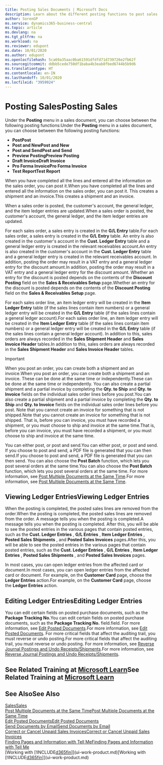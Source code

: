 ```yaml
---
title: Posting Sales Documents | Microsoft Docs
description: Learn about the different posting functions to post sales documents, and how you can update posted documents.
author: SorenGP
ms.service: dynamics365-business-central
ms.topic: article
ms.devlang: na
ms.tgt_pltfrm: na
ms.workload: na
ms.reviewer: edupont
ms.date: 10/01/2020
ms.author: edupont
ms.openlocfilehash: 5ca69a35aac0ba61591dfdfd71d739726e2fb62f
ms.sourcegitcommit: ddbb5cede750df1baba4b3eab8fbed6744b5b9d6
ms.translationtype: HT
ms.contentlocale: en-IN
ms.lasthandoff: 10/01/2020
ms.locfileid: "3959924"
---
```

# <a name="posting-sales"></a><span data-ttu-id="d8e68-103">Posting Sales</span><span class="sxs-lookup"><span data-stu-id="d8e68-103">Posting Sales</span></span>

<span data-ttu-id="d8e68-104">Under the **Posting** menu in a sales document, you can choose between the following posting functions:</span><span class="sxs-lookup"><span data-stu-id="d8e68-104">Under the **Posting** menu in a sales document, you can choose between the following posting functions:</span></span>

* <span data-ttu-id="d8e68-105">**Post**</span><span class="sxs-lookup"><span data-stu-id="d8e68-105">**Post**</span></span>
* <span data-ttu-id="d8e68-106">**Post and New**</span><span class="sxs-lookup"><span data-stu-id="d8e68-106">**Post and New**</span></span>
* <span data-ttu-id="d8e68-107">**Post and Send**</span><span class="sxs-lookup"><span data-stu-id="d8e68-107">**Post and Send**</span></span>
* <span data-ttu-id="d8e68-108">**Preview Posting**</span><span class="sxs-lookup"><span data-stu-id="d8e68-108">**Preview Posting**</span></span>
* <span data-ttu-id="d8e68-109">**Draft Invoice**</span><span class="sxs-lookup"><span data-stu-id="d8e68-109">**Draft Invoice**</span></span>
* <span data-ttu-id="d8e68-110">**Pro Forma Invoice**</span><span class="sxs-lookup"><span data-stu-id="d8e68-110">**Pro Forma Invoice**</span></span>
* <span data-ttu-id="d8e68-111">**Test Report**</span><span class="sxs-lookup"><span data-stu-id="d8e68-111">**Test Report**</span></span>

<span data-ttu-id="d8e68-112">When you have completed all the lines and entered all the information on the sales order, you can post it.</span><span class="sxs-lookup"><span data-stu-id="d8e68-112">When you have completed all the lines and entered all the information on the sales order, you can post it.</span></span> <span data-ttu-id="d8e68-113">This creates a shipment and an invoice.</span><span class="sxs-lookup"><span data-stu-id="d8e68-113">This creates a shipment and an invoice.</span></span>

<span data-ttu-id="d8e68-114">When a sales order is posted, the customer's account, the general ledger, and the item ledger entries are updated.</span><span class="sxs-lookup"><span data-stu-id="d8e68-114">When a sales order is posted, the customer's account, the general ledger, and the item ledger entries are updated.</span></span>

<span data-ttu-id="d8e68-115">For each sales order, a sales entry is created in the **G/L Entry** table.</span><span class="sxs-lookup"><span data-stu-id="d8e68-115">For each sales order, a sales entry is created in the **G/L Entry** table.</span></span> <span data-ttu-id="d8e68-116">An entry is also created in the customer's account in the **Cust. Ledger Entry** table and a general ledger entry is created in the relevant receivables account.</span><span class="sxs-lookup"><span data-stu-id="d8e68-116">An entry is also created in the customer's account in the **Cust. Ledger Entry** table and a general ledger entry is created in the relevant receivables account.</span></span> <span data-ttu-id="d8e68-117">In addition, posting the order may result in a VAT entry and a general ledger entry for the discount amount.</span><span class="sxs-lookup"><span data-stu-id="d8e68-117">In addition, posting the order may result in a VAT entry and a general ledger entry for the discount amount.</span></span> <span data-ttu-id="d8e68-118">Whether an entry for the discount is posted depends on the contents of the **Discount Posting** field on the **Sales & Receivables Setup** page.</span><span class="sxs-lookup"><span data-stu-id="d8e68-118">Whether an entry for the discount is posted depends on the contents of the **Discount Posting** field on the **Sales & Receivables Setup** page.</span></span>

<span data-ttu-id="d8e68-119">For each sales order line, an item ledger entry will be created in the **Item Ledger Entry** table (if the sales lines contain item numbers) or a general ledger entry will be created in the **G/L Entry** table (if the sales lines contain a general ledger account).</span><span class="sxs-lookup"><span data-stu-id="d8e68-119">For each sales order line, an item ledger entry will be created in the **Item Ledger Entry** table (if the sales lines contain item numbers) or a general ledger entry will be created in the **G/L Entry** table (if the sales lines contain a general ledger account).</span></span> <span data-ttu-id="d8e68-120">In addition to this, sales orders are always recorded in the **Sales Shipment Header** and **Sales Invoice Header** tables.</span><span class="sxs-lookup"><span data-stu-id="d8e68-120">In addition to this, sales orders are always recorded in the **Sales Shipment Header** and **Sales Invoice Header** tables.</span></span>

> [!IMPORTANT]  
> <span data-ttu-id="d8e68-121">When you post an order, you can create both a shipment and an invoice.</span><span class="sxs-lookup"><span data-stu-id="d8e68-121">When you post an order, you can create both a shipment and an invoice.</span></span> <span data-ttu-id="d8e68-122">These can be done at the same time or independently.</span><span class="sxs-lookup"><span data-stu-id="d8e68-122">These can be done at the same time or independently.</span></span> <span data-ttu-id="d8e68-123">You can also create a partial shipment and a partial invoice by completing the **Qty. to Ship** and **Qty. to Invoice** fields on the individual sales order lines before you post.</span><span class="sxs-lookup"><span data-stu-id="d8e68-123">You can also create a partial shipment and a partial invoice by completing the **Qty. to Ship** and **Qty. to Invoice** fields on the individual sales order lines before you post.</span></span> <span data-ttu-id="d8e68-124">Note that you cannot create an invoice for something that is not shipped.</span><span class="sxs-lookup"><span data-stu-id="d8e68-124">Note that you cannot create an invoice for something that is not shipped.</span></span> <span data-ttu-id="d8e68-125">That is, before you can invoice, you must have recorded a shipment, or you must choose to ship and invoice at the same time.</span><span class="sxs-lookup"><span data-stu-id="d8e68-125">That is, before you can invoice, you must have recorded a shipment, or you must choose to ship and invoice at the same time.</span></span>

<span data-ttu-id="d8e68-126">You can either post, or post and send.</span><span class="sxs-lookup"><span data-stu-id="d8e68-126">You can either post, or post and send.</span></span> <span data-ttu-id="d8e68-127">If you choose to post and send, a PDF file is generated that you can then send.</span><span class="sxs-lookup"><span data-stu-id="d8e68-127">If you choose to post and send, a PDF file is generated that you can then send.</span></span> <span data-ttu-id="d8e68-128">You can also choose the **Post Batch** function, which lets you post several orders at the same time.</span><span class="sxs-lookup"><span data-stu-id="d8e68-128">You can also choose the **Post Batch** function, which lets you post several orders at the same time.</span></span> <span data-ttu-id="d8e68-129">For more information, see [Post Multiple Documents at the Same Time](ui-batch-posting.md).</span><span class="sxs-lookup"><span data-stu-id="d8e68-129">For more information, see [Post Multiple Documents at the Same Time](ui-batch-posting.md).</span></span>

## <a name="viewing-ledger-entries"></a><span data-ttu-id="d8e68-130">Viewing Ledger Entries</span><span class="sxs-lookup"><span data-stu-id="d8e68-130">Viewing Ledger Entries</span></span>

<span data-ttu-id="d8e68-131">When the posting is completed, the posted sales lines are removed from the order.</span><span class="sxs-lookup"><span data-stu-id="d8e68-131">When the posting is completed, the posted sales lines are removed from the order.</span></span> <span data-ttu-id="d8e68-132">A message tells you when the posting is completed.</span><span class="sxs-lookup"><span data-stu-id="d8e68-132">A message tells you when the posting is completed.</span></span> <span data-ttu-id="d8e68-133">After this, you will be able to see the posted entries in the various pages that contain posted entries, such as the **Cust. Ledger Entries** , **G/L Entries** , **Item Ledger Entries** , **Posted Sales Shipments** , and **Posted Sales Invoices** pages.</span><span class="sxs-lookup"><span data-stu-id="d8e68-133">After this, you will be able to see the posted entries in the various pages that contain posted entries, such as the **Cust. Ledger Entries** , **G/L Entries** , **Item Ledger Entries** , **Posted Sales Shipments** , and **Posted Sales Invoices** pages.</span></span>  

<span data-ttu-id="d8e68-134">In most cases, you can open ledger entries from the affected card or document.</span><span class="sxs-lookup"><span data-stu-id="d8e68-134">In most cases, you can open ledger entries from the affected card or document.</span></span> <span data-ttu-id="d8e68-135">For example, on the **Customer Card** page, choose the **Ledger Entries** action.</span><span class="sxs-lookup"><span data-stu-id="d8e68-135">For example, on the **Customer Card** page, choose the **Ledger Entries** action.</span></span>

## <a name="editing-ledger-entries"></a><span data-ttu-id="d8e68-136">Editing Ledger Entries</span><span class="sxs-lookup"><span data-stu-id="d8e68-136">Editing Ledger Entries</span></span>

<span data-ttu-id="d8e68-137">You can edit certain fields on posted purchase documents, such as the **Package Tracking No.**</span><span class="sxs-lookup"><span data-stu-id="d8e68-137">You can edit certain fields on posted purchase documents, such as the **Package Tracking No.**</span></span> <span data-ttu-id="d8e68-138">field.</span><span class="sxs-lookup"><span data-stu-id="d8e68-138">field.</span></span> <span data-ttu-id="d8e68-139">For more information, see [Edit Posted Documents](across-edit-posted-document.md).</span><span class="sxs-lookup"><span data-stu-id="d8e68-139">For more information, see [Edit Posted Documents](across-edit-posted-document.md).</span></span> <span data-ttu-id="d8e68-140">For more critical fields that affect the auditing trail, you must reverse or undo posting.</span><span class="sxs-lookup"><span data-stu-id="d8e68-140">For more critical fields that affect the auditing trail, you must reverse or undo posting.</span></span> <span data-ttu-id="d8e68-141">For more information, see [Reverse Journal Postings and Undo Receipts/Shipments](finance-how-reverse-journal-posting.md).</span><span class="sxs-lookup"><span data-stu-id="d8e68-141">For more information, see [Reverse Journal Postings and Undo Receipts/Shipments](finance-how-reverse-journal-posting.md).</span></span>

## <a name="see-related-training-at-microsoft-learn"></a><span data-ttu-id="d8e68-142">See Related Training at [Microsoft Learn](/learn/modules/ship-invoice-items-dynamics-365-business-central/index)</span><span class="sxs-lookup"><span data-stu-id="d8e68-142">See Related Training at [Microsoft Learn](/learn/modules/ship-invoice-items-dynamics-365-business-central/index)</span></span>

## <a name="see-also"></a><span data-ttu-id="d8e68-143">See Also</span><span class="sxs-lookup"><span data-stu-id="d8e68-143">See Also</span></span>

[<span data-ttu-id="d8e68-144">Sales</span><span class="sxs-lookup"><span data-stu-id="d8e68-144">Sales</span></span>](sales-manage-sales.md)  
[<span data-ttu-id="d8e68-145">Post Multiple Documents at the Same Time</span><span class="sxs-lookup"><span data-stu-id="d8e68-145">Post Multiple Documents at the Same Time</span></span>](ui-batch-posting.md)  
[<span data-ttu-id="d8e68-146">Edit Posted Documents</span><span class="sxs-lookup"><span data-stu-id="d8e68-146">Edit Posted Documents</span></span>](across-edit-posted-document.md)  
[<span data-ttu-id="d8e68-147">Send Documents by Email</span><span class="sxs-lookup"><span data-stu-id="d8e68-147">Send Documents by Email</span></span>](ui-how-send-documents-email.md)  
[<span data-ttu-id="d8e68-148">Correct or Cancel Unpaid Sales Invoices</span><span class="sxs-lookup"><span data-stu-id="d8e68-148">Correct or Cancel Unpaid Sales Invoices</span></span>](sales-how-correct-cancel-sales-invoice.md)  
[<span data-ttu-id="d8e68-149">Finding Pages and Information with Tell Me</span><span class="sxs-lookup"><span data-stu-id="d8e68-149">Finding Pages and Information with Tell Me</span></span>](ui-search.md)  
<span data-ttu-id="d8e68-150">[Working with [!INCLUDE[d365fin](includes/d365fin_md.md)]](ui-work-product.md)</span><span class="sxs-lookup"><span data-stu-id="d8e68-150">[Working with [!INCLUDE[d365fin](includes/d365fin_md.md)]](ui-work-product.md)</span></span>
